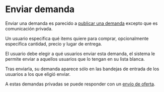 Enviar demanda
==============

Enviar una demanda es parecido a [publicar una demanda](publicar_demanda.md) excepto que es comunicación privada.

Un usuario especifica qué items quiere para comprar, opcionalmente especifica cantidad, precio y lugar de entrega.

El usuario debe elegir a qué usuarios enviar esta demanda, el sistema le permite enviar a aquellos usuarios que lo tengan en su lista blanca.

Tras enviarla, su demanda aparece sólo en las bandejas de entrada de los usuarios a los que eligió enviar.

A estas demandas privadas se puede responder con un [envío de oferta](enviar_oferta.md).
